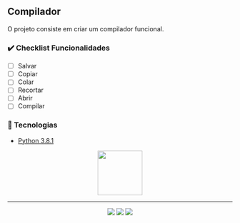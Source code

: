 ## Compilador

O projeto consiste em criar um compilador funcional.

### :heavy_check_mark: Checklist Funcionalidades

- [ ] Salvar
- [ ] Copiar
- [ ] Colar
- [ ] Recortar
- [ ] Abrir
- [ ] Compilar
  
### :rocket: Tecnologias

- <a href="https://www.python.org/downloads/release/python-381/">Python 3.8.1</a>

<p align="center">
  <img height="100px" widht="100px" src="https://logodownload.org/wp-content/uploads/2019/10/python-logo-2.png">
</p>

---

<p align="center">
  <a href="https://github.com/thrnkk" ><img src="https://img.shields.io/badge/github-thrnkk-24292e"></a>
  <a href="https://github.com/Luis-kuhn" ><img src="https://img.shields.io/badge/github-Luis--kuhn-24292e"></a>
  <a href="https://github.com/Christyelen" ><img src="https://img.shields.io/badge/github-Christyelen-24292e"></a>
</p>
